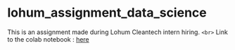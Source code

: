 # lohum_assignment_data_science

This is an assignment made during Lohum Cleantech intern hiring.
`<br>`
Link to the colab notebook : [here](https://colab.research.google.com/github/shubham21155102/lohum_assignment_data_science/blob/main/assignment.ipynb)
